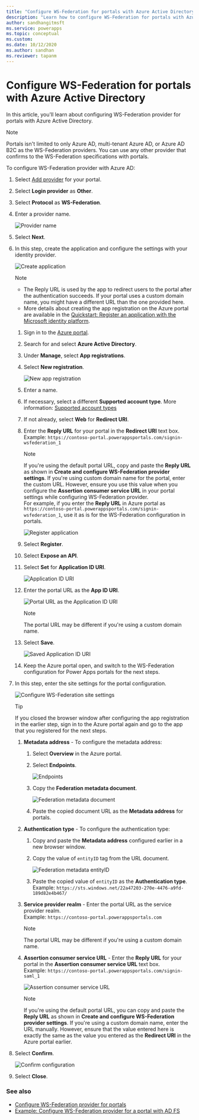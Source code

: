 ```yaml
---
title: "Configure WS-Federation for portals with Azure Active Directory.  | MicrosoftDocs"
description: "Learn how to configure WS-Federation for portals with Azure Active Directory."
author: sandhangitmsft
ms.service: powerapps
ms.topic: conceptual
ms.custom: 
ms.date: 10/12/2020
ms.author: sandhan
ms.reviewer: tapanm
---
```


# Configure WS-Federation for portals with Azure Active Directory

In this article, you'll learn about configuring WS-Federation provider for portals with Azure Active Directory.

> [!NOTE]
> Portals isn't limited to only Azure AD, multi-tenant Azure AD, or Azure AD B2C as the WS-Federation providers. You can use any other provider that confirms to the WS-Federation specifications with portals.

To configure WS-Federation provider with Azure AD:

1. Select [Add provider](use-simplified-authentication-configuration.md#add-configure-or-delete-an-identity-provider) for your portal.

1. Select **Login provider** as **Other**.

1. Select **Protocol** as **WS-Federation**.

1. Enter a provider name.

    ![Provider name](media/authentication/configure-ws-fed-name.png "Provider name")

1. Select **Next**.

1. In this step, create the application and configure the settings with your identity provider.

    ![Create application](media/authentication/step-1-wsfed.png "Create application")

    > [!NOTE]
    > - The Reply URL is used by the app to redirect users to the portal after the authentication succeeds. If your portal uses a custom domain name, you might have a different URL than the one provided here.
    > - More details about creating the app registration on the Azure portal are available in the [Quickstart: Register an application with the Microsoft identity platform](https://docs.microsoft.com/azure/active-directory/develop/quickstart-register-app).

    1. Sign in to the [Azure portal](https://portal.azure.com).

    1. Search for and select **Azure Active Directory**.

    1. Under **Manage**, select **App registrations**.

    1. Select **New registration**.

        ![New app registration](media/authentication/app-registration-new.png "New app registration")

    1. Enter a name.

    1. If necessary, select a different **Supported account type**. More information: [Supported account types](https://docs.microsoft.com/azure/active-directory/develop/quickstart-register-app)

    1. If not already, select **Web** for **Redirect URI**.

    1. Enter the **Reply URL** for your portal in the **Redirect URI** text box. <br> Example: `https://contoso-portal.powerappsportals.com/signin-wsfederation_1`

        > [!NOTE]
        > If you're using the default portal URL, copy and paste the **Reply URL** as shown in **Create and configure WS-Federation provider settings**. If you're using custom domain name for the portal, enter the custom URL. However, ensure you use this value when you configure the **Assertion consumer service URL** in your portal settings while configuring WS-Federation provider. <br> For example, if you enter the **Reply URL** in Azure portal as `https://contoso-portal.powerappsportals.com/signin-wsfederation_1`, use it as is for the WS-Federation configuration in portals.

        ![Register application](media/authentication/register-application-wsfed.png "Register application")

    1. Select **Register**.

    1. Select **Expose an API**.

    1. Select **Set** for **Application ID URI**.

        ![Application ID URI](media/authentication/wsfed-applicationid-uri.png "Application ID URI")

    1. Enter the portal URL as the **App ID URI**.

        ![Portal URL as the Application ID URI](media/authentication/portal-url-for-appidURI.png "Portal URL as the Application ID URI")

        > [!NOTE]
        > The portal URL may be different if you're using a custom domain name.

    1. Select **Save**.

        ![Saved Application ID URI](media/authentication/saved-appiduri-saml.png "Saved Application ID URI")

    1. Keep the Azure portal open, and switch to the WS-Federation configuration for Power Apps portals for the next steps.

1. In this step, enter the site settings for the portal configuration.

    ![Configure WS-Federation site settings](media/authentication/configure-wsfed-site-settings.png "Configure WS-Federation site settings")

    > [!TIP]
    > If you closed the browser window after configuring the app registration in the earlier step, sign in to the Azure portal again and go to the app that you registered for the next steps.

    1. **Metadata address** - To configure the metadata address:

        1. Select **Overview** in the Azure portal.
        
        1. Select **Endpoints**.
        
            ![Endpoints](media/authentication/endpoints-wsfed.png "Endpoints")

        1. Copy the **Federation metadata document**.

            ![Federation metadata document](media/authentication/federation-metadata-wsfed.png "Federation metadata document")

        1. Paste the copied document URL as the **Metadata address** for portals.

    1. **Authentication type** - To configure the authentication type:

        1. Copy and paste the **Metadata address** configured earlier in a new browser window.

        1. Copy the value of `entityID` tag from the URL document.

            ![Federation metadata entityID](media/authentication/entity-id-metadata-document-wsfed.png "Federation metadata entityID")

        1. Paste the copied value of `entityID` as the **Authentication type**. <br> Example: `https://sts.windows.net/22a47203-270e-4476-a9fd-189d82e4b467/`

    1. **Service provider realm** - Enter the portal URL as the service provider realm. <br> Example: `https://contoso-portal.powerappsportals.com`
    
        > [!NOTE]
        > The portal URL may be different if you're using a custom domain name.
        
    1. **Assertion consumer service URL** - Enter the **Reply URL** for your portal in the **Assertion consumer service URL** text box. <br> Example: `https://contoso-portal.powerappsportals.com/signin-saml_1`

        ![Assertion consumer service URL](media/authentication/redirect-uri-azure-power-apps-wsfed.png "Assertion consumer service URL")

        > [!NOTE]
        > If you're using the default portal URL, you can copy and paste the **Reply URL** as shown in **Create and configure WS-Federation provider settings**. If you're using a custom domain name, enter the URL manually. However, ensure that the value entered here is exactly the same as the value you entered as the **Redirect URI** in the Azure portal earlier.

1. Select **Confirm**.

    ![Confirm configuration](media/authentication/confirm-wsfed-config.png "Confirm configuration")

1. Select **Close**.

### See also

- [Configure WS-Federation provider for portals](configure-ws-federation-provider.md)
- [Example: Configure WS-Federation provider for a portal with AD FS](configure-ws-federation-settings.md)
